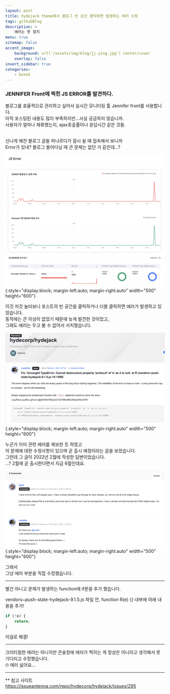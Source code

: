 ```yaml
---
layout: post
title: hydejack theme에서 블로그 빈 공간 클릭하면 발생하는 에러 수정
tags: githubBlog
description: >
    에러는 못 참지
menu: true
sitemap: false
accent_image:
    background: url('/assets/img/blog/jj-ying.jpg') center/cover
    overlay: false
invert_sidebar: true
categories:
    - boxed
---
```


### JENNIFER Front에 찍힌 JS ERROR를 발견하다.

블로그를 효율적으로 관리하고 싶어서 실시간 모니터링 툴 Jennifer front를 사용합니다.<br>
아직 포스팅된 내용도 많이 부족하지만...사실 궁금하지 않습니까.<br>
사용자가 얼마나 체류했는지, ajax호출률이나 응답시간 같은 것들.<br><br>

신나게 예전 블로그 글들 퍼나르다가 잠시 쉴 때 접속해서 보니까<br>
Error가 있네? 블로그 돌아다닐 때 큰 문제는 없던 거 같은데...?<br>

![Jennifer Front에서 확인되는 JS Error 페이지의 모습](/assets/img/blog/boxed/20220606-boxed-1.png){:style="display:block; margin-left:auto; margin-right:auto" width="500" height="600"}

이것 저것 눌러보니 포스트의 빈 공간을 클릭하거나 더블 클릭하면 에러가 발생하고 있었습니다.<br>
동작에는 큰 이상이 없었기 때문에 늦게 발견한 것이었고,<br>
그래도 에러는 두고 볼 수 없어서 서치했습니다.<br>

![누군가가 에러에 대해 제보한 내용](/assets/img/blog/boxed/20220606-boxed-2.png){:style="display:block; margin-left:auto; margin-right:auto" width="500" height="600"}

누군가 이미 관련 에러를 제보한 듯 하였고<br>
이 문제에 대한 수정사항이 있으며 곧 출시 예정이라는 글을 보았습니다.<br>
그런데 그 글이 2022년 2월에 작성한 답변이었습니다.<br>
...? 2월에 곧 출시한다면서 지금 6월인데요.<br>

![에러에 대한 수정사항이 있을 예정이라는 답변](/assets/img/blog/boxed/20220606-boxed-3.png){:style="display:block; margin-left:auto; margin-right:auto" width="500" height="600"}

그래서<br>
그냥 에러 부분을 직접 수정했습니다.<br>

---

별건 아니고 문제가 발생하는 function에 if문을 추가 했습니다.<br>

vendors~push-state-hydejack-9.1.5.js 파일 안, function R(e) {} 내부에 아래 내용을 추가!<br>

```javascript
if (!e) {
    return;
}
```

이걸로 해결!<br>

---

크리티컬한 에러는 아니지만 콘솔창에 에러가 찍히는 게 정상은 아니라고 생각해서 못 기다리고 수정했습니다.<br>
🙄 에러 싫어요...<br>

---

\*\* 참고 사이트<br>
<a href="https://issueantenna.com/repo/hydecorp/hydejack/issues/295" target="_blank">https://issueantenna.com/repo/hydecorp/hydejack/issues/295</a>
